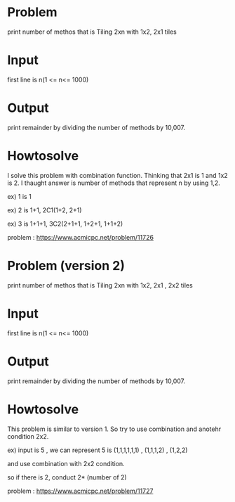 # Problem
print number of methos that is Tiling 2xn with 1x2, 2x1 tiles

# Input
first line is n(1 <= n<= 1000)

# Output
print remainder by dividing the number of methods by 10,007.

# Howtosolve

I solve this problem with combination function. Thinking that 2x1 is 1 and 1x2 is 2. I thaught answer is number of methods that represent n by using 1,2. 

ex) 1 is 1 

ex) 2 is 1+1, 2C1(1+2, 2+1)

ex) 3 is 1+1+1, 3C2(2+1+1, 1+2+1, 1+1+2)

problem : <https://www.acmicpc.net/problem/11726>


# Problem (version 2)
print number of methos that is Tiling 2xn with 1x2, 2x1 , 2x2 tiles

# Input
first line is n(1 <= n<= 1000)

# Output
print remainder by dividing the number of methods by 10,007.

# Howtosolve

This problem is similar to version 1. So try to use combination and anotehr condition 2x2.

ex) input is 5 , we can represent 5 is (1,1,1,1,1,1) , (1,1,1,2) , (1,2,2)

and use combination with 2x2 condition.

so if there is 2, conduct 2* (number of 2)

problem : <https://www.acmicpc.net/problem/11727>

